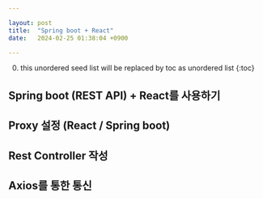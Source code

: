 ```yaml
---

layout: post
title:  "Spring boot + React"
date:   2024-02-25 01:38:04 +0900

---
```


0. this unordered seed list will be replaced by toc as unordered list
{:toc}

## Spring boot (REST API) + React를 사용하기

## Proxy 설정 (React / Spring boot)

## Rest Controller 작성

## Axios를 통한 통신
